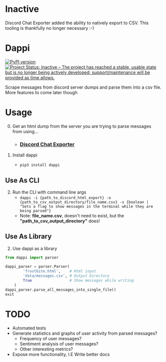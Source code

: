 # Inactive
Discord Chat Exporter added the ability to natively export to CSV. This tooling is thankfully no longer necessary :-)

# Dappi
[![PyPI version](https://badge.fury.io/py/dappi.svg)](https://badge.fury.io/py/dappi)
[![Project Status: Inactive – The project has reached a stable, usable state but is no longer being actively developed; support/maintenance will be provided as time allows.](https://www.repostatus.org/badges/latest/inactive.svg)](https://www.repostatus.org/#inactive)


Scrape messages from discord server dumps and parse them into a csv file. More features to come later though

# Usage
0. Get an html dump from the server you are trying to parse messages from using... 
    - ### [Discord Chat Exporter](https://github.com/Tyrrrz/DiscordChatExporter)

1. Install dappi
    - ```pip3 install dappi```
## Use As CLI
2. Run the CLI with command line args
    - ```dappi -i {path_to_discord_html_export} -o {path_to_csv_output_directory/file_name.csv} -s {boolean | "Sets a flag to show messages in the terminal while they are being parsed"}```
    - Note: __file_name.csv__, doesn't need to exist, but the __"path_to_csv_output_directory"__ does!

## Use As Library
2. Use dappi as a library
```py
from dappi import parser
                                
dappi_parser = parser.Parser(
        'frostbite.html',    # Html input
        'data/messages.csv', # Output Directory
        True                 # Show messages while writing
    )
dappi_parser.parse_all_messages_into_single_file()
exit
```
# TODO
- Automated tests
- Generate statistics and graphs of user activity from parsed messages?
    - Frequency of user messages?
    - Sentiment analysis of user messages?
    - Other interesting metrics?
- Expose more functionality, I.E Write better docs

